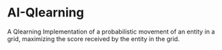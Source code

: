 # AI-Qlearning
A Qlearning Implementation of a probabilistic movement of an
entity in a grid, maximizing the score received by the entity in the grid.
